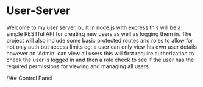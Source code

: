 # User-Server

Welcome to my user server, built in node.js with express this will be a simple RESTful API for creating new users as well as logging them in.
The project will also include some basic protected routes and roles to allow for not only auth but access limits eg: a user can only view his own user details
however an 'Admin' can view all users this will first require autherization to check the user is logged in and then a role check to see if the user has the required
permissions for viewing and managing all users.

//## Control Panel